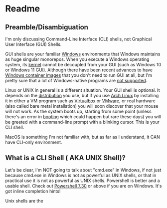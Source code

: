# Readme

## Preamble/Disambiguation

I'm only discussing Command-Line Interface (CLI) shells, not Graphical
User Interface (GUI) Shells. 

GUI shells are your familiar
[Windows](https://learn.microsoft.com/en-us/windows/win32/shell/shell-entry)
environments that Windows maintains as huge singular monorepos. When you
execute a Windows operating system, its
[kernel](https://en.wikipedia.org/wiki/Architecture_of_Windows_NT)
cannot be decoupled from your GUI (such as Windows 10 or Windows 11
GUI). Although there have been recent advances to have [Windows
container
images](https://learn.microsoft.com/en-us/virtualization/windowscontainers/manage-containers/container-base-images)
that you don't need to run GUI at all, but I'm pretty sure that a lot of
Windows-native programs are [not
supported](https://github.com/microsoft/Windows-Containers/issues/26#issuecomment-771247996). 

Linux or UNIX in general is a different situation. Your GUI shell is
optional. It depends on the
[distribution](https://en.wikipedia.org/wiki/Linux_distribution) you
use, but if you use [Arch Linux](https://archlinux.org/) by installing
it in either a VM program such as
[Virtualbox](https://www.virtualbox.org/) or
[VMware](https://www.vmware.com/), or real hardware (also called bare
metal installation) you will soon discover that your mouse will not
work. As the system boots up, starting from some point (unless there's
an error in [booting](https://en.wikipedia.org/wiki/Booting) which could
happen but rare these days) you will be greeted with a command-line
prompt with a blinking cursor. This is your CLI shell. 

MacOS is something I'm not familiar with, but as far as I understand, it
CAN have CLI-only environment. 


## What is a CLI Shell ( AKA UNIX Shell)?

Let's be clear, I'm NOT going to talk about "cmd.exe" in Windows, if not
just because cmd.exe in Windows is not as powerful as UNIX shells, or
that in practical use it is not as powerful as UNIX shells. Powershell
is better and a usable shell. Check out [Powershell
7.30](https://github.com/PowerShell/powershell/releases) or above if you
are on Windows. It's got inline completion hints!

Unix shells are the 
